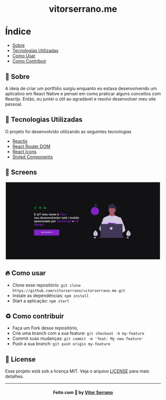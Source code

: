 <h1 align="center">
    vitorserrano.me
</h1>

# Índice

- [Sobre](#sobre)
- [Tecnologias Utilizadas](#tecnologias-utilizadas)
- [Como Usar](#como-usar)
- [Como Contribuir](#como-contribuir)

<a id="sobre"></a>
## :bookmark: Sobre 

A ideia de criar um portfólio surgiu enquanto eu estava desenvolvendo um aplicativo em React Native e pensei em como praticar alguns conceitos com Reactjs. Então, eu juntei o útil ao agradável e resolvi desenvolver meu site pessoal.

<a id="tecnologias-utilizadas"></a>
## :rocket: Tecnologias Utilizadas

O projeto foi desenvolvido utilizando as seguintes tecnologias

- [Reactjs](https://reactjs.org/)
- [React Router DOM](https://www.npmjs.com/package/react-router-dom)
- [React Icons](https://react-icons.github.io/react-icons/)
- [Styled Components](https://styled-components.com/)

## :iphone: Screens

<h4 align="center">
    <img alt="Banner" title="#banner" width="500px" src=".github/Banner.png">
</h4>

<a id="como-usar"></a>
## :fire: Como usar

- Clone esse repositório: `git clone https://github.com/vitorserrano/vitorserrano.me.git`
- Instale as dependências: `npm install` 
- Start a aplicação: `npm start`

<a id="como-contribuir"></a>
## :recycle: Como contribuir

- Faça um Fork desse repositório,
- Crie uma branch com a sua feature: `git checkout -b my-feature`
- Commit suas mudanças: `git commit -m 'feat: My new feature'`
- Push a sua branch: `git push origin my-feature`

## :memo: License

Esse projeto está sob a licença MIT. Veja o arquivo [LICENSE](LICENSE) para mais detalhes.

---

<h4 align="center">
    Feito com 💜 by <a href="https://www.linkedin.com/in/vitor-serrano/" target="_blank">Vitor Serrano</a>
</h4>

